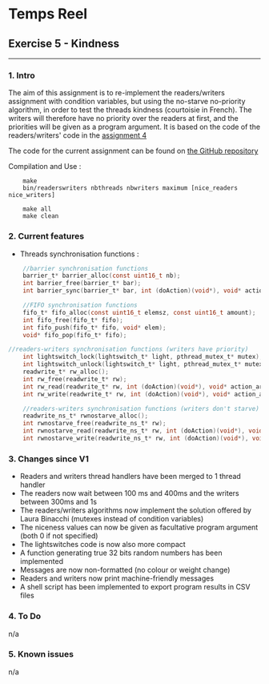 # Temps Reel
## Exercise 5 - Kindness
---
### 1. Intro
The aim of this assignment is to re-implement the readers/writers assignment with condition variables, but using the no-starve no-priority algorithm,
in order to test the threads kindness (courtoisie in French).
The writers will therefore have no priority over the readers at first, and the priorities will be given as a program argument.
It is based on the code of the readers/writers' code in the  [assignment 4](https://github.com/gilleshenrard/ITLG_temps-reel/tree/assignment4) 

The code for the current assignment can be found on [the GitHub repository](https://github.com/gilleshenrard/ITLG_temps-reel/tree/assignment5)

Compilation and Use :
```shell
    make
    bin/readerswriters nbthreads nbwriters maximum [nice_readers nice_writers]

    make all
    make clean
```

### 2. Current features
* Threads synchronisation functions :
```C
    //barrier synchronisation functions
    barrier_t* barrier_alloc(const uint16_t nb);
    int barrier_free(barrier_t* bar);
    int barrier_sync(barrier_t* bar, int (doAction)(void*), void* action_arg);

    //FIFO synchronisation functions
    fifo_t* fifo_alloc(const uint16_t elemsz, const uint16_t amount);
    int fifo_free(fifo_t* fifo);
    int fifo_push(fifo_t* fifo, void* elem);
    void* fifo_pop(fifo_t* fifo);

//readers-writers synchronisation functions (writers have priority)
    int lightswitch_lock(lightswitch_t* light, pthread_mutex_t* mutex);
    int lightswitch_unlock(lightswitch_t* light, pthread_mutex_t* mutex);
    readwrite_t* rw_alloc();
    int rw_free(readwrite_t* rw);
    int rw_read(readwrite_t* rw, int (doAction)(void*), void* action_arg);
    int rw_write(readwrite_t* rw, int (doAction)(void*), void* action_arg);

    //readers-writers synchronisation functions (writers don't starve)
    readwrite_ns_t* rwnostarve_alloc();
    int rwnostarve_free(readwrite_ns_t* rw);
    int rwnostarve_read(readwrite_ns_t* rw, int (doAction)(void*), void* action_arg);
    int rwnostarve_write(readwrite_ns_t* rw, int (doAction)(void*), void* action_arg);
```

### 3. Changes since V1
* Readers and writers thread handlers have been merged to 1 thread handler
* The readers now wait between 100 ms and 400ms and the writers between 300ms and 1s
* The readers/writers algorithms now implement the solution offered by Laura Binacchi (mutexes instead of condition variables)
* The niceness values can now be given as facultative program argument (both 0 if not specified) 
* The lightswitches code is now also more compact
* A function generating true 32 bits random numbers has been implemented
* Messages are now non-formatted (no colour or weight change)
* Readers and writers now print machine-friendly messages
* A shell script has been implemented to export program results in CSV files

### 4. To Do
n/a

### 5. Known issues
n/a